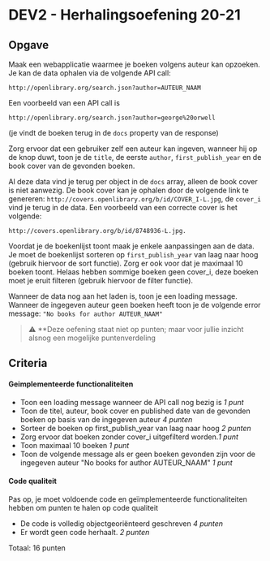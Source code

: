 # DEV2 - Herhalingsoefening 20-21


## Opgave
Maak een webapplicatie waarmee je boeken volgens auteur kan opzoeken. Je kan de data ophalen via de volgende API call:

```http://openlibrary.org/search.json?author=AUTEUR_NAAM``` 

Een voorbeeld van een API call is 

```http://openlibrary.org/search.json?author=george%20orwell```

(je vindt de boeken terug in de `docs` property van de response)

Zorg ervoor dat een gebruiker zelf een auteur kan ingeven, wanneer hij op de knop duwt, toon je de `title`, de eerste `author`, `first_publish_year` en de book cover van de gevonden boeken. 

Al deze data vind je terug per object in de `docs` array, alleen de book cover is niet aanwezig. De book cover kan je ophalen door de volgende link te genereren: ```http://covers.openlibrary.org/b/id/COVER_I-L.jpg```, de ```cover_i``` vind je terug in de data. Een voorbeeld van een correcte cover is het volgende: 

```http://covers.openlibrary.org/b/id/8748936-L.jpg.```

Voordat je de boekenlijst toont maak je enkele aanpassingen aan de data. Je moet de boekenlijst sorteren op `first_publish_year` van laag naar hoog (gebruik hiervoor de sort functie). Zorg er ook voor dat je maximaal 10 boeken toont. Helaas hebben sommige boeken geen cover_i, deze boeken moet je eruit filteren (gebruik hiervoor de filter functie).

Wanneer de data nog aan het laden is, toon je een loading message. Wanneer de ingegeven auteur geen boeken heeft toon je de volgende error message: 
`"No books for author AUTEUR_NAAM"`

> :warning: **Deze oefening staat niet op punten; maar voor jullie inzicht alsnog een mogelijke puntenverdeling


## Criteria

#### Geimplementeerde functionaliteiten

- Toon een loading message wanneer de API call nog bezig is <i>1 punt</i>
- Toon de titel, auteur, book cover en published date van de gevonden boeken op basis van de ingegeven auteur <i>4 punten</i>
- Sorteer de boeken op first_publish_year van laag naar hoog <i>2 punten</i>
- Zorg ervoor dat boeken zonder cover_i uitgefilterd worden.<i>1 punt </i>
- Toon maximaal 10 boeken <i>1 punt</i>
- Toon de volgende message als er geen boeken gevonden zijn voor de ingegeven auteur "No books for author AUTEUR_NAAM" <i>1 punt </i>

#### Code qualiteit

Pas op, je moet voldoende code en geïmplementeerde functionaliteiten hebben om punten te halen op code qualiteit

- De code is volledig objectgeoriënteerd geschreven <i>4 punten</i>
- Er wordt geen code herhaalt. <i>2 punten</i>

Totaal: 16 punten